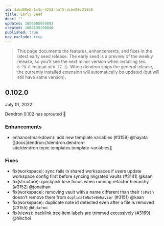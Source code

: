 ```yaml
---
id: 3abd00eb-1c1e-4253-aaf5-dcbe20c21850
title: Early Seed
desc: ''
updated: 1656688055883
created: 1604539200840
published: true
nav_exclude: true
---
```


> This page documents the features, enhancements, and fixes in the latest early seed release. The early seed is a preview of the weekly release, so you'll see the next minor version when installing (ex. `0.78.0` instead of `0.77.1`). When dendron ships the general release, the currently installed extension will automatically be updated (but will still have same version).

## 0.102.0
July 01, 2022

Dendron 0.102 has sprouted 🌱

### Enhancements
- enhance(markdown): add new template variables (#3159) @hayata [[docs|dendron://dendron.dendron-site/dendron.topic.templates.template-variables]]

### Fixes
- fix(workspace): sync fails in shared workspaces if users update workspace config first before syncing migrated vaults (#3141) @kaan
- fix(structure): quickpick lose focus when running refactor hierarchy (#3152) @jonathan
- fix(workspace): removing vault with a name different than their `fsPath` doesn't remove them from `duplicateNoteBehavior` (#3151) @kaan
- fix(workspace): duplicate note id detected even after a file is removed (#3155) @hikchoi
- fix(views): backlink tree item labels are trimmed excessively (#3169) @hikchoi
